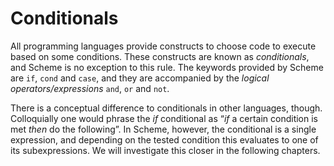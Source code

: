 # Conditionals

All programming languages provide constructs to choose code to execute based on
some conditions.  These constructs are known as *conditionals*, and Scheme is no
exception to this rule. The keywords provided by Scheme are `if`, `cond` and
`case`, and they are accompanied by the *logical operators/expressions* `and`,
`or` and `not`.

There is a conceptual difference to conditionals in other languages, though.
Colloquially one would phrase the *if* conditional as “*if* a certain condition
is met *then* do the following”. In Scheme, however, the conditional is a single
expression, and depending on the tested condition this evaluates to one of its
subexpressions. We will investigate this closer in the following chapters.

